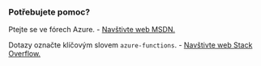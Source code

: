 ### <a name="need-some-help"></a>Potřebujete pomoc?
Ptejte se ve fórech Azure. - [Navštivte web MSDN.](http://go.microsoft.com/fwlink/?LinkId=780719)

Dotazy označte klíčovým slovem `azure-functions`. - [Navštivte web Stack Overflow.](http://stackoverflow.com/questions/tagged/azure-functions)



<!--HONumber=Nov16_HO2-->


